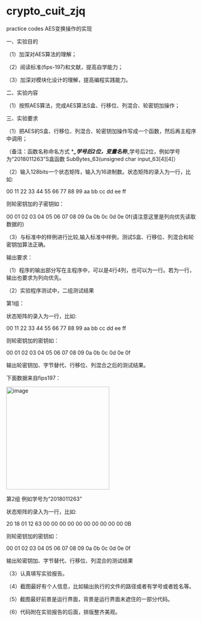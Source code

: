 # crypto_cuit_zjq
practice codes AES变换操作的实现

一、实验目的

（1）加深对AES算法的理解；

（2）阅读标准(fips-197)和文献，提高自学能力；

（3）加深对模块化设计的理解，提高编程实践能力。

二、实验内容

（1）按照AES算法，完成AES算法S盒、行移位、列混合、轮密钥加操作；

三、实验要求

（1）把AES的S盒、行移位、列混合、轮密钥加操作写成一个函数，然后再主程序中调用；

（备注：函数名称命名方式 ****_学号后2位，变量名称***_学号后2位，例如学号为“2018011263”S盒函数 SubBytes_63(unsigned char  input_63[4][4]）

（2）输入128bits一个状态矩阵，输入为16进制数。状态矩阵的录入为一行，比如:

00 11 22 33 44 55 66 77 88 99 aa bb cc dd ee ff

则轮密钥加的子密钥如：

00 01 02 03 04 05 06 07 08 09 0a 0b 0c 0d 0e 0f(请注意这里是列向优先读取数据的)

（3）与标准中的样例进行比较,输入标准中样例，测试S盒、行移位、列混合和轮密钥加算法正确。

输出要求：

（1）程序的输出部分写在主程序中，可以是4行4列，也可以为一行。若为一行，输出也要求为列向优先。

（2）实验程序测试中，二组测试结果

第1组：

状态矩阵的录入为一行，比如:

00 11 22 33 44 55 66 77 88 99 aa bb cc dd ee ff

则轮密钥加的密钥如：

00 01 02 03 04 05 06 07 08 09 0a 0b 0c 0d 0e 0f

输出轮密钥加、字节替代、行移位、列混合之后的测试结果。

下面数据来自fips197：

<img width="273" alt="image" src="https://github.com/Elysiamobi/crypto_cuit_zjq/assets/118823579/68fa7b4c-a48a-427b-a218-2e1a6690be76">

第2组 例如学号为“2018011263”

状态矩阵的录入为一行，比如:

20 18 01 12 63 00 00 00 00 00 00 00 00 00 00 0B 

则轮密钥加的密钥如：

00 01 02 03 04 05 06 07 08 09 0a 0b 0c 0d 0e 0f

输出轮密钥加、字节替代、行移位、列混合的测试结果

（3）认真填写实验报告。

（4）截图最好有个人信息，比如输出执行的文件的路径或者有学号或者姓名等。

（5）截图最好前景是运行界面，背景是运行界面未遮住的一部分代码。

（6）代码附在实验报告的后面，排版整齐美观。
